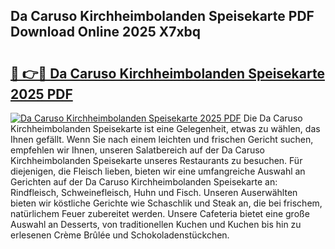 ## Da Caruso Kirchheimbolanden Speisekarte PDF Download Online 2025 X7xbq

# <h2><a href="http://gcalsi.nevu.top/?p=Da+Caruso+Kirchheimbolanden+Speisekarte">🔗 👉🔴 Da Caruso Kirchheimbolanden Speisekarte 2025 PDF</a></h2>

[![Da Caruso Kirchheimbolanden Speisekarte 2025 PDF](https://i.imgur.com/dBaPXMq.png)](http://gcalsi.nevu.top/?p=Da+Caruso+Kirchheimbolanden+Speisekarte)
Die Da Caruso Kirchheimbolanden Speisekarte ist eine Gelegenheit, etwas zu wählen, das Ihnen gefällt. Wenn Sie nach einem leichten und frischen Gericht suchen, empfehlen wir Ihnen, unseren Salatbereich auf der Da Caruso Kirchheimbolanden Speisekarte unseres Restaurants zu besuchen. Für diejenigen, die Fleisch lieben, bieten wir eine umfangreiche Auswahl an Gerichten auf der Da Caruso Kirchheimbolanden Speisekarte an: Rindfleisch, Schweinefleisch, Huhn und Fisch. Unseren Auserwählten bieten wir köstliche Gerichte wie Schaschlik und Steak an, die bei frischem, natürlichem Feuer zubereitet werden. Unsere Cafeteria bietet eine große Auswahl an Desserts, von traditionellen Kuchen und Kuchen bis hin zu erlesenen Crème Brûlée und Schokoladenstückchen.
